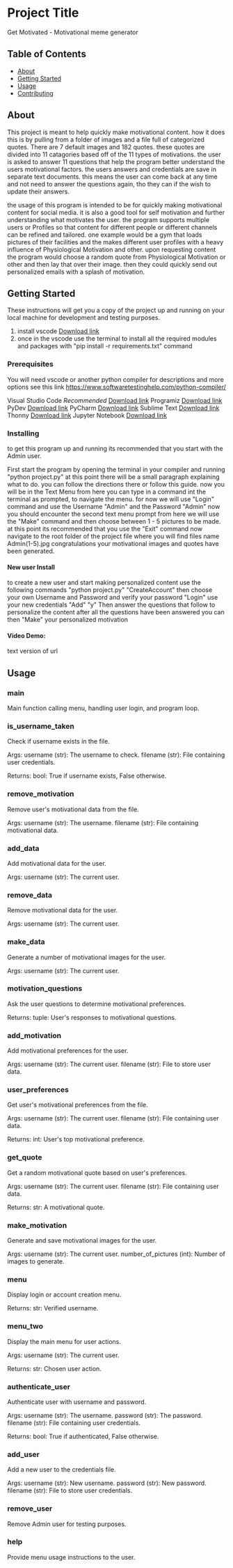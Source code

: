 # Project Title
Get Motivated - Motivational meme generator
## Table of Contents

- [About](#about)
- [Getting Started](#getting_started)
- [Usage](#usage)
- [Contributing](../CONTRIBUTING.md)

## About <a name = "about"></a>

This project is meant to help quickly make motivational content. how it does this is by pulling from a folder of images and a file full of categorized quotes. There are 7 default images and 182 quotes. these quotes are divided into 11 catagories based off of the 11 types of motivations. the user is asked to answer 11 questions that help the program better understand the users motivational factors. the users answers and credentials are save in separate text documents. this means the user can come back at any time and not need to answer the questions again, tho they can if the wish to update their answers.

the usage of this program is intended to be for quickly making motivational content for social media. it is also a good tool for self motivation and further understanding what motivates the user. the program supports multiple users or Profiles so that content for different people or different channels can be refined and tailored. one example would be a gym that loads pictures of their facilities and the makes different user profiles with a heavy influence of Physiological Motivation and other. upon requesting content the program would choose a random quote from Physiological Motivation or other and then lay that over their image. then they could quickly send out personalized emails with a splash of motivation.

## Getting Started <a name = "getting_started"></a>

These instructions will get you a copy of the project up and running on your local machine for development and testing purposes.
  1. install vscode [Download link](https://code.visualstudio.com/Download)
  2. once in the vscode use the terminal to install all the required modules and packages with "pip install -r requirements.txt" command

### Prerequisites

You will need vscode or another python compiler for descriptions and more options see this link https://www.softwaretestinghelp.com/python-compiler/

Visual Studio Code *Recommended*
[Download link](https://code.visualstudio.com/Download)
Programiz
[Download link](https://www.programiz.com/python-programming/online-compiler/)
PyDev
[Download link](https://www.pydev.org/download.html)
PyCharm
[Download link](https://www.jetbrains.com/pycharm/)
Sublime Text
[Download link](https://www.sublimetext.com/)
Thonny
[Download link](https://thonny.org/)
Jupyter Notebook
[Download link](https://jupyter.org/)

### Installing

to get this program up and running its recommended that you start with the Admin user.

First start the program by opening the terminal in your compiler and running "python project.py"
at this point there will be a small paragraph explaining what to do. you can follow the directions there or follow this guide.
now you will be in the Text Menu from here you can type in a command int the terminal as prompted, to navigate the menu.
for now we will use "Login" command and use the Username "Admin" and the Password "Admin"
now you should encounter the second text menu prompt from here we will use the "Make" command
and then choose between 1 - 5 pictures to be made.
at this point its recommended that you use the "Exit" command
now navigate to the root folder of the project file where you will find files name Admin(1-5).jpg
congratulations your motivational images and quotes have been generated.


#### New user Install

to create a new user and start making personalized content use the following commands
"python project.py"
"CreateAccount"
then choose your own Username and Password and verify your password
"Login"
use your new credentials
"Add"
"y"
Then answer the questions that follow to personalize the content
after all the questions have been answered you can then
"Make" your personalized motivation

#### Video Demo:  <URL HERE>
text version of url

## Usage <a name = "usage"></a>

### main

Main function calling menu, handling user login, and program loop.


### is_username_taken

Check if username exists in the file.

Args:
    username (str): The username to check.
    filename (str): File containing user credentials.

Returns:
    bool: True if username exists, False otherwise.

### remove_motivation

Remove user's motivational data from the file.

Args:
    username (str): The username.
    filename (str): File containing motivational data.

### add_data

Add motivational data for the user.

Args:
    username (str): The current user.

### remove_data

Remove motivational data for the user.

Args:
    username (str): The current user.

### make_data

Generate a number of motivational images for the user.

Args:
    username (str): The current user.

### motivation_questions

Ask the user questions to determine motivational preferences.

Returns:
    tuple: User's responses to motivational questions.


### add_motivation

Add motivational preferences for the user.

Args:
    username (str): The current user.
    filename (str): File to store user data.

### user_preferences

Get user's motivational preferences from the file.

Args:
    username (str): The current user.
    filename (str): File containing user data.

Returns:
    int: User's top motivational preference.

### get_quote

Get a random motivational quote based on user's preferences.

Args:
    username (str): The current user.
    filename (str): File containing user data.

Returns:
    str: A motivational quote.

### make_motivation

Generate and save motivational images for the user.

Args:
    username (str): The current user.
    number_of_pictures (int): Number of images to generate.

### menu

Display login or account creation menu.

Returns:
    str: Verified username.

### menu_two

Display the main menu for user actions.

Args:
    username (str): The current user.

Returns:
    str: Chosen user action.

### authenticate_user

Authenticate user with username and password.

Args:
    username (str): The username.
    password (str): The password.
    filename (str): File containing user credentials.

Returns:
    bool: True if authenticated, False otherwise.

### add_user

Add a new user to the credentials file.

Args:
    username (str): New username.
    password (str): New password.
    filename (str): File to store user credentials.

### remove_user

Remove Admin user for testing purposes.

### help

Provide menu usage instructions to the user.


